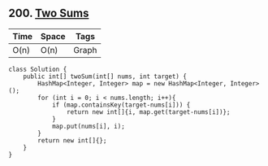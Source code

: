 ## 200. [Two Sums](https://leetcode.com/problems/two-sum/)

| Time    | Space    | Tags           |
|-------- | -------- | -------------- |
| O(n) | O(n) | Graph |

```java8
class Solution {
    public int[] twoSum(int[] nums, int target) {
        HashMap<Integer, Integer> map = new HashMap<Integer, Integer>();
        for (int i = 0; i < nums.length; i++){
            if (map.containsKey(target-nums[i])) {
                return new int[]{i, map.get(target-nums[i])};
            }
            map.put(nums[i], i);
        }
        return new int[]{};
    }
}
```
